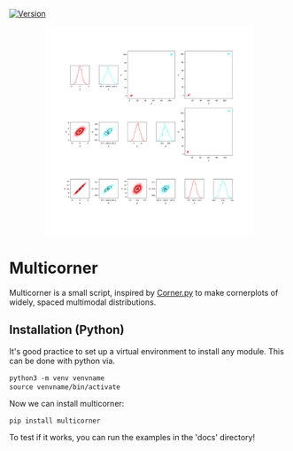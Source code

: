 [![Version](https://img.shields.io/badge/multicorner-v1.0.0-green.svg?style=flat)](https://assist.readthedocs.org)

<p align="center">
  <img src="paper/multicornerplot.png" alt="A multicorner plot" width="75%">
</p>

# Multicorner

Multicorner is a small script, inspired by [Corner.py](https://github.com/dfm/corner.py) to make cornerplots of widely, spaced multimodal distributions.

## Installation (Python)

It's good practice to set up a virtual environment to install any module. This can be done with python via. 

    python3 -m venv venvname
    source venvname/bin/activate

Now we can install multicorner:

    pip install multicorner

To test if it works, you can run the examples in the 'docs' directory!
